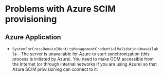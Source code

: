 # Problems with Azure SCIM provisioning

## Azure Application

- `SystemForCrossDomainIdentityManagementCredentialValidationUnavailable` - The server is unavailable for Azure to start synchronization (this process is initiated by Azure). You need to make ODM accessible from the Internet (or through internal networks if you are using Azure) so that Azure SCIM provisioning can connect to it.
